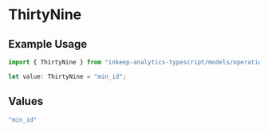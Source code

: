 # ThirtyNine

## Example Usage

```typescript
import { ThirtyNine } from "inkeep-analytics-typescript/models/operations";

let value: ThirtyNine = "min_id";
```

## Values

```typescript
"min_id"
```